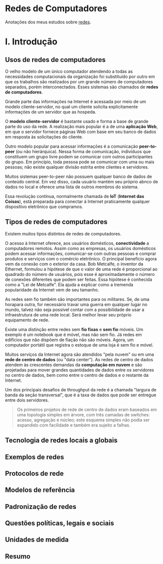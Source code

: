 # Redes de Computadores

Anotações dos meus estudos sobre [redes](https://archive.org/details/tanenbaum-rede-de-computadores-6a/page/n11/mode/2up).

# I. Introdução

## Usos de redes de computadores

O velho modelo de um único computador atendendo a todas as necessidades computacionais da organização foi substituído por outro em que os trabalhos são realizados por um grande número de computadores separados, porém interconectados. Esses sistemas são chamados de **redes de computadores**.

Grande parte das informações na Internet é acessada por meio de um modelo cliente-servidor, no qual um cliente solicita explicitamente informações de um servidor que as hospeda.

O **modelo cliente-servidor** é bastante usado e forma a base de grande parte do uso da rede. A realização mais popular é a de uma **aplicação Web**, em que o servidor fornece páginas Web com base em seu banco de dados em resposta às solicitações do cliente.

Outro modelo popular para acessar informações é a comunicação **peer-to-peer** (ou não hierárquica). Nessa forma de comunicação, indivíduos que constituem um grupo livre podem se comunicar com outros participantes do grupo. Em princípio, toda pessoa pode se comunicar com uma ou mais pessoas; não existe qualquer divisão estrita entre clientes e servidores.

Muitos sistemas peer-to-peer não possuem qualquer banco de dados de conteúdo central. Em vez disso, cada usuário mantém seu próprio abnco de dados no local e oferece uma lista de outros membros do sistema.

Essa revolução contínua, normalmente chamada de **IoT** (**Internet das Coisas**), está preparada para conectar à Internet praticamente qualquer dispositivo eletrônico que compramos.

## Tipos de redes de computadores

Existem muitos tipos distintos de redes de computadores.

O acesso à Internet oferece, aos usuários domésticos, **conectividade** a computadores remotos. Assim como as empresas, os usuários domésticos podem acessar informações, comunicar-se com outras pessoas e comprar produtos e serviços com o comércio eletrônico. O principal benefício agora vem da conexão com o exterior da casa. Bob Metcalfe, o inventor da Ethernet, formulou a hipótese de que o valor de uma rede é proporcional ao quadrado do número de usuários, pois esse é aproximadamente o número de conexões diferentes que podem ser feitas. Essa hipótese é conhecida como a "Lei de Metcalfe". Ela ajuda a explicar como a tremenda popularidade da Internet vem de seu tamanho.

As redes sem fio também são importantes para os militares. Se, de uma horapara outra, for necessário travar uma guerra em qualquer lugar no mundo, talvez não seja possível contar com a possibilidade de usar a infraestrutura de uma rede local. Será melhor levar seu próprio equipamento de rede.

Existe uma distinção entre redes sem **fio fixas** e **sem fio** móveis. Um exemplo é um notebook que é móvel, mas não sem fio. Já redes em edifícios que não dispõem de fiação não são móveis. Agora, um computador portátil que registra o estoque de uma loja é sem fio e móvel.

Muitos serviços da Internet agora são atendidos "pela nuvem" ou em uma **rede de centro de dados** (ou "data center"). As redes de centro de dados atendem às crescentes demandas da **computação em nuvem** e são projetadas para mover grandes quantidades de dados entre os servidores no centro de dados, bem como entre o centro de dados e o restante da Internet.

Um dos principais desafios de throughput da rede é a chamada "largura de banda da seção transversal", que é a taxa de dados que pode ser entregue entre dois servidores.

>Os primeiros projetos de rede de centro de dados eram baseados em uma topologia simples em árvore, com três camadas de switches: acesso, agregação e núcleo; este esquema simples não podia ser expandido com facilidade e também era sujeito a falhas.

## Tecnologia de redes locais a globais

## Exemplos de redes

## Protocolos de rede

## Modelos de referência

## Padronização de redes

## Questões políticas, legais e sociais

## Unidades de medida

## Resumo